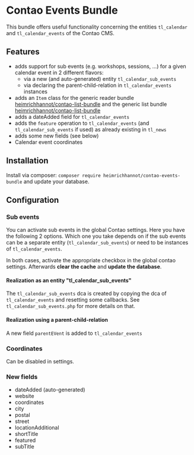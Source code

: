 # Contao Events Bundle

This bundle offers useful functionality concerning the entities `tl_calendar` and `tl_calendar_events` of the Contao CMS.

## Features

- adds support for sub events (e.g. workshops, sessions, ...) for a given calendar event in 2 different flavors:
    - via a new (and auto-generated) entity `tl_calendar_sub_events`
    - via declaring the parent-child-relation in `tl_calendar_events` instances
- adds an `Item` class for the generic reader bundle [heimrichhannot/contao-list-bundle](https://github.com/heimrichhannot/contao-list-bundle) and the generic list bundle [heimrichhannot/contao-list-bundle](https://github.com/heimrichhannot/contao-list-bundle)
- adds a dateAdded field for `tl_calendar_events`
- adds the `feature` operation to `tl_calendar_events` (and `tl_calendar_sub_events` if used) as already existing in `tl_news`
- adds some new fields (see below)
- Calendar event coordinates

## Installation

Install via composer: `composer require heimrichhannot/contao-events-bundle` and update your database.

## Configuration

### Sub events

You can activate sub events in the global Contao settings. Here you have the following 2 options. Which one you take depends on
if the sub events can be a separate entity (`tl_calendar_sub_events`) or need to be instances of `tl_calendar_events`.

In both cases, activate the appropriate checkbox in the global contao settings. Afterwards **clear the cache** and **update the database**.

#### Realization as an entity "tl_calendar_sub_events"

The `tl_calendar_sub_events` dca is created by copying the dca of `tl_calendar_events` and resetting some callbacks. See `tl_calendar_sub_events.php` for more details on that.

#### Realization using a parent-child-relation

A new field `parentEVent` is added to `tl_calendar_events`

### Coordinates

Can be disabled in settings.

### New fields

- dateAdded (auto-generated)
- website
- coordinates
- city
- postal
- street
- locationAdditional
- shortTitle
- featured
- subTitle
